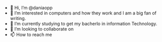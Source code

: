 - 👋 Hi, I’m @daniaopp
- 👀 I’m interested in computers and how they work and I am a big fan of writing.
- 🌱 I’m currently studying to get my bacherlo in information Technology.
- 💞️ I’m looking to collaborate on 
- 📫 How to reach me 

<!---
daniaopp/daniaopp is a ✨ special ✨ repository because its `README.md` (this file) appears on your GitHub profile.
You can click the Preview link to take a look at your changes.
--->
